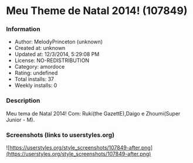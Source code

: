 # Meu Theme de Natal 2014! (107849)

### Information
- Author: MelodyPrinceton (unknown)
- Created at: unknown
- Updated at: 12/3/2014, 5:29:08 PM
- License: NO-REDISTRIBUTION
- Category: amordoce
- Rating: undefined
- Total installs: 37
- Weekly installs: 0


### Description
Meu tema de Natal 2014!
Com: Ruki(the GazettE),Daigo e Zhoumi(Super Junior - M).


### Screenshots (links to userstyles.org)
![https://userstyles.org/style_screenshots/107849-after.png](https://userstyles.org/style_screenshots/107849-after.png)


